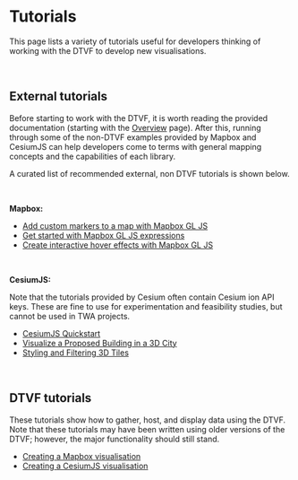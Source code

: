 # Tutorials

This page lists a variety of tutorials useful for developers thinking of working with the DTVF to develop new visualisations.

<br/>

## External tutorials

Before starting to work with the DTVF, it is worth reading the provided documentation (starting with the [Overview](./overview.md) page). After this, running through some of the non-DTVF examples provided by Mapbox and CesiumJS can help developers come to terms with general mapping concepts and the capabilities of each library.

A curated list of recommended external, non DTVF tutorials is shown below.

<br/>

**Mapbox:**
* [Add custom markers to a map with Mapbox GL JS](https://docs.mapbox.com/help/tutorials/custom-markers-gl-js-video/)
* [Get started with Mapbox GL JS expressions](https://docs.mapbox.com/help/tutorials/mapbox-gl-js-expressions/)
* [Create interactive hover effects with Mapbox GL JS](https://docs.mapbox.com/help/tutorials/create-interactive-hover-effects-with-mapbox-gl-js/)

<br/>

**CesiumJS:**

Note that the tutorials provided by Cesium often contain Cesium ion API keys. These are fine to use for experimentation and feasibility studies, but cannot be used in TWA projects.

* [CesiumJS Quickstart](https://cesium.com/learn/cesiumjs-learn/cesiumjs-quickstart/)
* [Visualize a Proposed Building in a 3D City](https://cesium.com/learn/cesiumjs-learn/cesiumjs-interactive-building/)
* [Styling and Filtering 3D Tiles](https://cesium.com/learn/cesiumjs-learn/cesiumjs-3d-tiles-styling/)

<br/>

## DTVF tutorials

These tutorials show how to gather, host, and display data using the DTVF. Note that these tutorials may have been written using older versions of the DTVF; however, the major functionality should still stand.

* [Creating a Mapbox visualisation](./tutorial-mapbox.md)
* [Creating a CesiumJS visualisation](./tutorial-cesium.md)